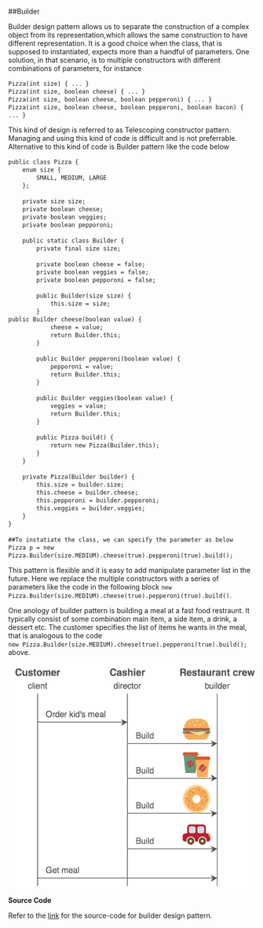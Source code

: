 ##Builder

Builder design pattern allows us to separate the construction of a complex object from its representation,which allows the same construction to have different representation. It is a good choice when the class, that is supposed to instantiated, expects more than a handful of parameters. One solution, in that scenario, is to multiple constructors with different combinations of parameters, for instance


```
Pizza(int size) { ... }        
Pizza(int size, boolean cheese) { ... }    
Pizza(int size, boolean cheese, boolean pepperoni) { ... }    
Pizza(int size, boolean cheese, boolean pepperoni, boolean bacon) { ... }
```

This kind of design is referred to as Telescoping constructor pattern. Managing and using this kind of code is difficult and is not preferrable. Alternative to this kind of code is Builder pattern like the code below 

```
public class Pizza {
	enum size {
		SMALL, MEDIUM, LARGE
	};

	private size size;
	private boolean cheese;
	private boolean veggies;
	private boolean pepporoni;

	public static class Builder {
		private final size size;

		private boolean cheese = false;
		private boolean veggies = false;
		private boolean pepporoni = false;

		public Builder(size size) {
			this.size = size;
		}																																																																						       	public Builder cheese(boolean value) {
			cheese = value;
			return Builder.this;
		}

		public Builder pepperoni(boolean value) {
			pepporoni = value;
			return Builder.this;
		}

		public Builder veggies(boolean value) {
			veggies = value;
			return Builder.this;
		}

		public Pizza build() {
			return new Pizza(Builder.this);
		}
	}

	private Pizza(Builder builder) {
		this.size = builder.size;
		this.cheese = builder.cheese;
		this.pepporoni = builder.pepporoni;
		this.veggies = builder.veggies;
	}
}

##To instatiate the class, we can specify the parameter as below
Pizza p = new Pizza.Builder(size.MEDIUM).cheese(true).pepperoni(true).build();

```
This pattern is flexible and it is easy to add manipulate parameter list in the future. Here we replace the multiple constructors with a series of parameters like the code in the following block `new Pizza.Builder(size.MEDIUM).cheese(true).pepperoni(true).build()`.

One anology of builder pattern is building a meal at a fast food restraunt.  It typically consist of some combination main item, a side item, a drink, a dessert etc. The customer specifies the list of items he wants in the meal, that is analogous to the code  
`new Pizza.Builder(size.MEDIUM).cheese(true).pepperoni(true).build();` above.

![](https://github.com/joed7/Creational-design-patterns/blob/master/images/builder.png)


__Source Code__

Refer to the [link](https://github.com/joed7/Creational-design-patterns/tree/master/src/com/pattern/builder) for the source-code for builder design pattern.